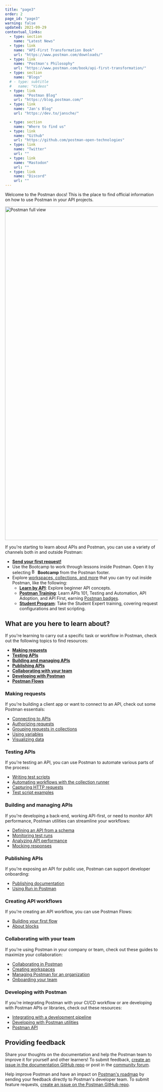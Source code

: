 ```yaml
---
title: "page3"
order: 2
page_id: "page3"
warning: false
updated: 2021-09-29
contextual_links:
  - type: section
    name: "Latest News"
  - type: link
    name: "API-First Transformation Book"
    url: "https://www.postman.com/downloads/"
  - type: link
    name: "Postman's Philosophy"
    url: "https://www.postman.com/book/api-first-transformation/"
  - type: section
    name: "Blogs"
  # - type: subtitle
  #   name: "Videos"
  - type: link
    name: "Postman Blog"
    url: "https://blog.postman.com/"
  - type: link
    name: "Jan's Blog"
    url: "https://dev.to/jansche/"

  - type: section
    name: "Where to find us"
  - type: link
    name: "Github"
    url: "https://github.com/postman-open-technologies"
  - type: link
    name: "Twitter"
    url: ""
  - type: link
    name: "Mastodon"
    url: ""
  - type: link
    name: "Discord"
    url: ""
---
```


Welcome to the Postman docs! This is the place to find official information on how to use Postman in your API projects.

<img alt="Postman full view" src="https://assets.postman.com/postman-docs/v10/intro-postman-request-selected-3-v10.jpg" width="1100px"/>

If you're starting to learn about APIs and Postman, you can use a variety of channels both in and outside Postman:

- [**Send your first request!**](/docs/getting-started/sending-the-first-request/)
- Use the Bootcamp to work through lessons inside Postman. Open it by selecting <img alt="Bootcamp icon" src="https://assets.postman.com/postman-docs/icon-bootcamp-v9.jpg#icon" width="16px"> **Bootcamp** from the Postman footer.
- Explore [workspaces, collections, and more](https://www.postman.com/explore) that you can try out inside Postman, like the following:
  - [**Learn by API**](https://www.postman.com/postman/workspace/published-postman-templates/collection/9065401-ff29b3be-af69-4442-91e0-c1158b620fc2?ctx=documentation): Explore beginner API concepts.
  - [**Postman Training**](https://www.postman.com/postman/workspace/postman-galaxy-training/overview): Learn APIs 101, Testing and Automation, API Adoption, and API First, earning [Postman badges](https://badgr.com/public/issuers/BC0x4AQaQPC7lFilsBP_tQ/badges).
  - [**Student Program**](https://www.postman.com/postman/workspace/postman-student-program/overview): Take the Student Expert training, covering request configurations and test scripting.

## What are you here to learn about?

If you're learning to carry out a specific task or workflow in Postman, check out the following topics to find resources:

- [**Making requests**](#making-requests)
- [**Testing APIs**](#testing-apis)
- [**Building and managing APIs**](#building-and-managing-apis)
- [**Publishing APIs**](#publishing-apis)
- [**Collaborating with your team**](#collaborating-with-your-team)
- [**Developing with Postman**](#developing-with-postman)
- [**Postman Flows**](#postman-flows)

### Making requests

If you're building a client app or want to connect to an API, check out some Postman essentials:

- [Connecting to APIs](/docs/sending-requests/requests/)
- [Authorizing requests](/docs/sending-requests/authorization/)
- [Grouping requests in collections](/docs/sending-requests/intro-to-collections/)
- [Using variables](/docs/sending-requests/variables/)
- [Visualizing data](/docs/sending-requests/visualizer/)

### Testing APIs

If you're testing an API, you can use Postman to automate various parts of the process:

- [Writing test scripts](/docs/writing-scripts/test-scripts/)
- [Automating workflows with the collection runner](/docs/running-collections/intro-to-collection-runs/)
- [Capturing HTTP requests](/docs/sending-requests/capturing-request-data/capturing-http-requests/)
- [Test script examples](/docs/writing-scripts/script-references/test-examples/)

### Building and managing APIs

If you're developing a back-end, working API-first, or need to monitor API performance, Postman utilities can streamline your workflows:

- [Defining an API from a schema](/docs/designing-and-developing-your-api/the-api-workflow/)
- [Monitoring test runs](/docs/monitoring-your-api/intro-monitors/)
- [Analyzing API performance](/docs/reports/reports-overview/)
- [Mocking responses](/docs/designing-and-developing-your-api/mocking-data/setting-up-mock/)

### Publishing APIs

If you're exposing an API for public use, Postman can support developer onboarding:

- [Publishing documentation](/docs/publishing-your-api/documenting-your-api/)
- [Using Run in Postman](/docs/publishing-your-api/run-in-postman/introduction-run-button/)

### Creating API workflows

If you're creating an API workflow, you can use Postman Flows:

- [Building your first flow](/docs/postman-flows/flows-intro/building-your-first-flow/)
- [About blocks](/docs/postman-flows/core-concepts/blocks/)

### Collaborating with your team

If you're using Postman in your company or team, check out these guides to maximize your collaboration:

- [Collaborating in Postman](/docs/collaborating-in-postman/working-with-your-team/collaboration-overview/)
- [Creating workspaces](/docs/collaborating-in-postman/using-workspaces/creating-workspaces/)
- [Managing Postman for an organization](/docs/administration/managing-your-team/managing-your-team/)
- [Onboarding your team](/docs/administration/onboarding-checklist/)

### Developing with Postman

If you're integrating Postman with your CI/CD workflow or are developing with Postman APIs or libraries, check out these resources:

- [Integrating with a development pipeline](/docs/running-collections/using-newman-cli/command-line-integration-with-newman/)
- [Developing with Postman utilities](/docs/developer/resources-intro/)
- [Postman API](/docs/developer/intro-api/)

## Providing feedback

Share your thoughts on the documentation and help the Postman team to improve it for yourself and other learners! To submit feedback, [create an issue in the documentation GitHub repo](https://github.com/postmanlabs/postman-docs/issues) or post in the [community forum](https://community.postman.com/).

Help improve Postman and have an impact on [Postman's roadmap](https://github.com/postmanlabs/postman-app-support/projects/45?fullscreen=true) by sending your feedback directly to Postman's developer team. To submit feature requests, [create an issue on the Postman GitHub repo](https://github.com/postmanlabs/postman-app-support/issues).
